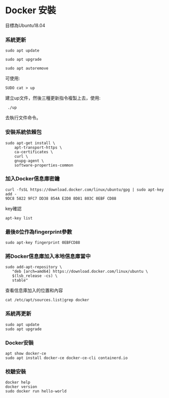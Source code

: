 # Docker 安裝

目標為Ubuntu18.04

### 系統更新

    sudo apt update
   
    sudo apt upgrade
   
    sudo apt autoremove


可使用:
     
    SUDO cat > up
     
建立up文件，然後三種更新指令複製上去，使用:
    
     ./up
     
去執行文件命令。
     
    
### 安裝系統依賴包

    sudo apt-get install \
        apt-transport-https \
        ca-certificates \
        curl \
        gnupg-agent \
        software-properties-common
        
### 加入Docker信息庫密鑰

    curl -fsSL https://download.docker.com/linux/ubuntu/gpg | sudo apt-key add -
    9DC8 5822 9FC7 DD38 854A E2D8 8D81 803C 0EBF CD88
    
key確認

    apt-key list
    
### 最後8位作為fingerprint參數

    sudo apt-key fingerprint 0EBFCD88
    
### 將Docker信息庫加入本地信息庫當中

    sudo add-apt-repository \
       "deb [arch=amd64] https://download.docker.com/linux/ubuntu \
       $(lsb_release -cs) \
       stable"
       
查看信息庫加入的位置和內容

    cat /etc/apt/sources.list|grep docker
    
### 系統再更新

    sudo apt update
    sudo apt upgrade
    
### Docker安裝

    apt show docker-ce
    sudo apt install docker-ce docker-ce-cli containerd.io
    
### 校驗安裝

    docker help
    docker version
    sudo docker run hello-world
